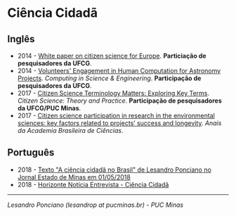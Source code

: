 # Ciência Cidadã #

## Inglês

* 2014 - [White paper on citizen science for Europe](https://ec.europa.eu/futurium/en/system/files/ged/socientize_white_paper_on_citizen_science.pdf). __Particiação de pesquisadores da UFCG__.
* 2014 - [Volunteers' Engagement in Human Computation for Astronomy Projects](https://ieeexplore.ieee.org/document/6728933). *Computing in Science & Engineering*. __Participação de pesquisadores da UFCG__.
* 2017 - [Citizen Science Terminology Matters: Exploring Key Terms](https://theoryandpractice.citizenscienceassociation.org/articles/10.5334/cstp.96/). *Citizen Science: Theory and Practice*. __Participação de pesquisadores da UFCG/PUC Minas__.
* 2017 - [Citizen science participation in research in the environmental sciences: key factors related to projects’ success and longevity](http://www.scielo.br/scielo.php?script=sci_pdf&pid=S0001-37652017000502229). *Anais da Academia Brasileira de Ciências*.


## Português

* 2018 - [Texto "A ciência cidadã no Brasil" de Lesandro Ponciano no Jornal Estado de Minas em 01/05/2018](https://www.researchgate.net/publication/338224938_A_ciencia_cidada_no_Brasil)
* 2018 - [Horizonte Notícia Entrevista - Ciência Cidadã](https://www.youtube.com/watch?v=SVMZ7IAZl04)

---

_Lesandro Ponciano (lesandrop at pucminas.br) - PUC Minas_